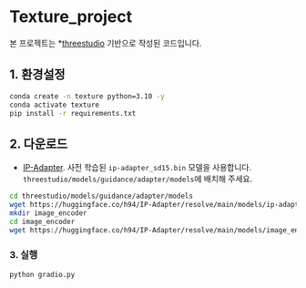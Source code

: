# Texture_project
본 프로젝트는 *[threestudio](https://github.com/threestudio-project/threestudio) 기반으로 작성된 코드입니다.

## 1. 환경설정
```bash
conda create -n texture python=3.10 -y
conda activate texture
pip install -r requirements.txt
```

## 2. 다운로드
* [IP-Adapter](https://github.com/tencent-ailab/IP-Adapter).
사전 학습된 `ip-adapter_sd15.bin` 모델을 사용합니다. `threestudio/models/guidance/adapter/models`에 배치해 주세요.
```bash
cd threestudio/models/guidance/adapter/models
wget https://huggingface.co/h94/IP-Adapter/resolve/main/models/ip-adapter_sd15.bin
mkdir image_encoder
cd image_encoder
wget https://huggingface.co/h94/IP-Adapter/resolve/main/models/image_encoder/pytorch_model.bin
```

### 3. 실행
```bash
python gradio.py
```
